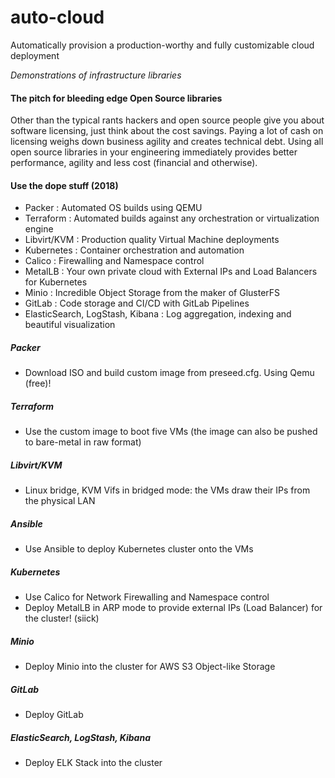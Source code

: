 # auto-cloud
Automatically provision a production-worthy and fully customizable cloud deployment

<i>Demonstrations of infrastructure libraries</i>

#### The pitch for bleeding edge Open Source libraries
Other than the typical rants hackers and open source people give you about software licensing, just think about the cost savings. Paying a lot of cash on licensing weighs down business agility and creates technical debt. Using all open source libraries in your engineering immediately provides better performance, agility and less cost (financial and otherwise).

#### Use the dope stuff (2018)
- Packer : Automated OS builds using QEMU
- Terraform : Automated builds against any orchestration or virtualization engine
- Libvirt/KVM : Production quality Virtual Machine deployments
- Kubernetes : Container orchestration and automation
- Calico : Firewalling and Namespace control
- MetalLB : Your own private cloud with External IPs and Load Balancers for Kubernetes
- Minio : Incredible Object Storage from the maker of GlusterFS
- GitLab : Code storage and CI/CD with GitLab Pipelines
- ElasticSearch, LogStash, Kibana : Log aggregation, indexing and beautiful visualization

##### Packer
- Download ISO and build custom image from preseed.cfg. Using Qemu (free)!

##### Terraform
- Use the custom image to boot five VMs (the image can also be pushed to bare-metal in raw format)

##### Libvirt/KVM
- Linux bridge, KVM Vifs in bridged mode: the VMs draw their IPs from the physical LAN

##### Ansible
- Use Ansible to deploy Kubernetes cluster onto the VMs

##### Kubernetes
- Use Calico for Network Firewalling and Namespace control
- Deploy MetalLB in ARP mode to provide external IPs (Load Balancer) for the cluster! (siick)

##### Minio
- Deploy Minio into the cluster for AWS S3 Object-like Storage

##### GitLab
- Deploy GitLab

##### ElasticSearch, LogStash, Kibana
- Deploy ELK Stack into the cluster
